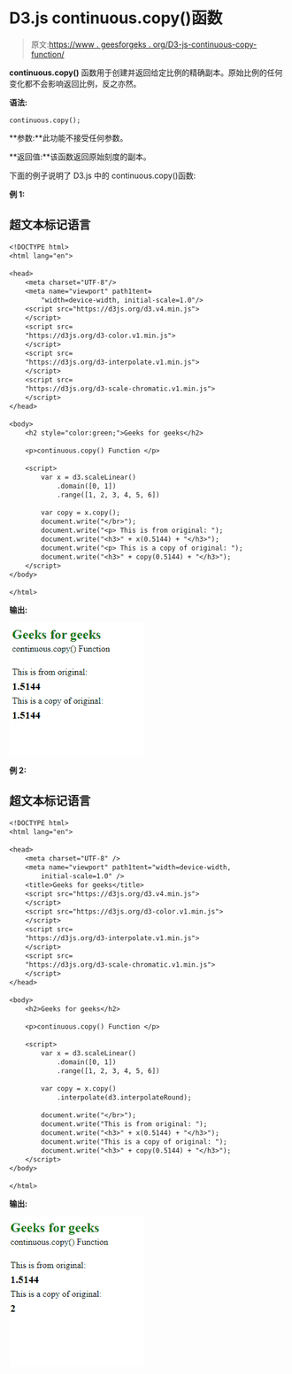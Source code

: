 # D3.js continuous.copy()函数

> 原文:[https://www . geesforgeks . org/D3-js-continuous-copy-function/](https://www.geeksforgeeks.org/d3-js-continuous-copy-function/)

**continuous.copy()** 函数用于创建并返回给定比例的精确副本。原始比例的任何变化都不会影响返回比例，反之亦然。

**语法:**

```
continuous.copy();
```

**参数:**此功能不接受任何参数。

**返回值:**该函数返回原始刻度的副本。

下面的例子说明了 D3.js 中的 continuous.copy()函数:

**例 1:**

## 超文本标记语言

```
<!DOCTYPE html>
<html lang="en">

<head>
    <meta charset="UTF-8"/>
    <meta name="viewport" path1tent=
        "width=device-width, initial-scale=1.0"/>
    <script src="https://d3js.org/d3.v4.min.js">
    </script>
    <script src=
    "https://d3js.org/d3-color.v1.min.js">
    </script>
    <script src=
    "https://d3js.org/d3-interpolate.v1.min.js">
    </script>
    <script src=
    "https://d3js.org/d3-scale-chromatic.v1.min.js">
    </script>
</head>

<body>
    <h2 style="color:green;">Geeks for geeks</h2>

    <p>continuous.copy() Function </p>

    <script>
        var x = d3.scaleLinear()
            .domain([0, 1])
            .range([1, 2, 3, 4, 5, 6])

        var copy = x.copy();
        document.write("</br>");
        document.write("<p> This is from original: ");
        document.write("<h3>" + x(0.5144) + "</h3>");
        document.write("<p> This is a copy of original: ");
        document.write("<h3>" + copy(0.5144) + "</h3>");
    </script>
</body>

</html>
```

**输出:**

![](img/10e6e452a503d95ca0102bc11c26c519.png)

**例 2:**

## 超文本标记语言

```
<!DOCTYPE html>
<html lang="en">

<head>
    <meta charset="UTF-8" />
    <meta name="viewport" path1tent="width=device-width, 
        initial-scale=1.0" />
    <title>Geeks for geeks</title>
    <script src="https://d3js.org/d3.v4.min.js">
    </script>
    <script src="https://d3js.org/d3-color.v1.min.js">
    </script>
    <script src=
    "https://d3js.org/d3-interpolate.v1.min.js">
    </script>
    <script src=
    "https://d3js.org/d3-scale-chromatic.v1.min.js">
    </script>
</head>

<body>
    <h2>Geeks for geeks</h2>

    <p>continuous.copy() Function </p>

    <script>
        var x = d3.scaleLinear()
            .domain([0, 1])
            .range([1, 2, 3, 4, 5, 6])

        var copy = x.copy()
            .interpolate(d3.interpolateRound);

        document.write("</br>");
        document.write("This is from original: ");
        document.write("<h3>" + x(0.5144) + "</h3>");
        document.write("This is a copy of original: ");
        document.write("<h3>" + copy(0.5144) + "</h3>");
    </script>
</body>

</html>
```

**输出:**

![](img/f2fd59da232abab5c1fa31795c40de04.png)